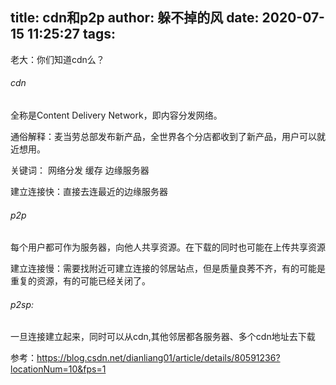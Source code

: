 title: cdn和p2p
author: 躲不掉的风
date: 2020-07-15 11:25:27
tags:
---
老大：你们知道cdn么？


###### cdn
全称是Content Delivery Network，即内容分发网络。

通俗解释：麦当劳总部发布新产品，全世界各个分店都收到了新产品，用户可以就近想用。

关键词： 网络分发  缓存 边缘服务器

建立连接快：直接去连最近的边缘服务器

###### p2p

每个用户都可作为服务器，向他人共享资源。在下载的同时也可能在上传共享资源

建立连接慢：需要找附近可建立连接的邻居站点，但是质量良莠不齐，有的可能是重复的资源，有的可能已经关闭了。

###### p2sp:

一旦连接建立起来，同时可以从cdn,其他邻居都各服务器、多个cdn地址去下载

参考：https://blog.csdn.net/dianliang01/article/details/80591236?locationNum=10&fps=1
